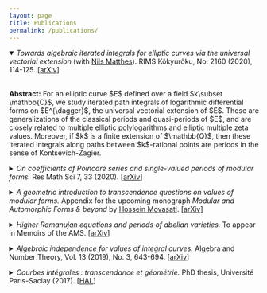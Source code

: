 ```yaml
---
layout: page
title: Publications
permalink: /publications/
---
```



<details open>
	<summary><em>Towards algebraic iterated integrals for elliptic curves via the universal vectorial extension</em> (with <a href="http://people.maths.ox.ac.uk/matthes/">Nils Matthes</a>). RIMS Kôkyurôku, No. 2160 (2020), 114-125. [<a href="https://arxiv.org/abs/2009.10433">arXiv</a>] </summary>
  
  <p><br>
	<b>Abstract:</b>  For an elliptic curve $E$ defined over a field $k\subset \mathbb{C}$, we study iterated path integrals of logarithmic differential forms on $E^{\dagger}$, the universal vectorial extension of $E$. These are generalizations of the classical periods and quasi-periods of $E$, and are closely related to multiple elliptic polylogarithms and elliptic multiple zeta values. Moreover, if $k$ is a finite extension of $\mathbb{Q}$, then these iterated integrals along paths between $k$-rational points are periods in the sense of Kontsevich-Zagier. 
	</p>
</details>

<p></p>

<details>
	<summary><em>On coefficients of Poincaré series and single-valued periods of modular forms.</em> Res Math Sci 7, 33 (2020). [<a href="https://arxiv.org/abs/1912.02277">arXiv</a>] </summary>
  
  <p><br>
	<b>Abstract:</b> We prove that the field generated by the Fourier coefficients of weakly holomorphic Poincaré series of a given level $\Gamma_0(N)$ and weight $k\ge 2$ coincides with the field generated by the single-valued periods of a certain motive attached to $\Gamma_0(N)$. This clarifies the arithmetic nature of such Fourier coefficients and generalises previous formulas of Brown and Acres-Broadhurst giving explicit series expansions for the single-valued periods of some modular forms. Our proof is based on Bringmann-Ono's construction of harmonic lifts of Poincaré series.
	</p>
</details>

<p></p>

<details>
	<summary><em>A geometric introduction to transcendence questions on values of modular forms.</em> Appendix for the upcoming monograph <em>Modular and Automorphic Forms & beyond</em> by <a href="http://w3.impa.br/~hossein/">Hossein Movasati</a>. [<a href="https://arxiv.org/abs/2011.14401">arXiv</a>] </summary>
  
  <p><br>
	<b>Abstract:</b> We survey some key developments in the theory of transcendental numbers, paying special attention to Nesterenko's theorem on values of Eisenstein series and emphasizing its underlying geometric aspects. We finish with a brief discussion on periods and related open problems.
	</p>
</details>

<p></p>

<details>
	<summary><em>Higher Ramanujan equations and periods of abelian varieties.</em> To appear in Memoirs of the AMS. [<a href="https://arxiv.org/abs/1807.11044">arXiv</a>] </summary>
  
  <p><br>
	<b>Abstract:</b> We describe higher dimensional generalizations of Ramanujan's classical differential relations satisfied by the Eisenstein series $E_2$, $E_4$, $E_6$. Such "higher Ramanujan equations" are given geometrically in terms of vector fields living on certain moduli stacks classifying abelian schemes equipped with suitable frames of their first de Rham cohomology. These vector fields are canonically constructed by means of the Gauss-Manin connection and the Kodaira-Spencer isomorphism. Using Mumford's theory of degenerating families of abelian varieties, we construct remarkable solutions of these differential equations generalizing ($E_2,E_4,E_6$), which are also shown to be defined over $\mathbb{Z}$.
	</p>
	<p>
This geometric framework taking account of integrality issues is mainly motivated by questions in Transcendental Number Theory regarding an extension of Nesterenko's celebrated theorem on the algebraic independence of values of Eisenstein series. In this direction, we discuss the precise relation between periods of abelian varieties and the values of the above referred solutions of the higher Ramanujan equations, thereby linking the study of such differential equations to Grothendieck's Period Conjecture. Working in the complex analytic category, we prove "functional" transcendence results, such as the Zariski-density of every leaf of the holomorphic foliation induced by the higher Ramanujan equations. 
	</p>
</details>
  
<p></p>
  
<details>
	<summary><em>Algebraic independence for values of integral curves.</em> Algebra and Number Theory, Vol. 13 (2019), No. 3, 643-694. [<a href="https://arxiv.org/abs/1710.00563">arXiv</a>] </summary>
  
  <p><br>
	<b>Abstract:</b> We prove a transcendence theorem concerning values of holomorphic maps from a disk to a quasi-projective variety over $\overline{\mathbb{Q}}$ that are integral curves of some algebraic vector field (defined over $\overline{\mathbb{Q}}$). These maps are required to satisfy some integrality property, besides a growth condition and a strong form of Zariski-density that are natural for integral curves of algebraic vector fields. This result generalizes a theorem of Nesterenko concerning algebraic independence of values of the Eisenstein series $E_2$, $E_4$, $E_6$. The main technical improvement in our approach is the replacement of a rather restrictive hypothesis of polynomial growth on Taylor coefficients by a geometric notion of moderate growth formulated in terms of Value Distribution Theory.
	</p>
</details>

<p></p>

<details>
	<summary><em>Courbes intégrales : transcendance et géométrie.</em> PhD thesis, Université Paris-Saclay (2017). [<a href="https://tel.archives-ouvertes.fr/tel-01685449">HAL</a>] </summary>
  
  <p><br>
	<b>Abstract:</b> This thesis is devoted to the study of some questions motivated by Nesterenko's theorem on the algebraic independence of values of Eisenstein series $E_2$, $E_4$, $E_6$. It is divided in two parts.In the first part, comprising the first two chapiters, we generalize the algebraic differential equations satisfied by Eisenstein series that lie in the heart of Nesterenko's method, the Ramanujan equations. These generalizations, called 'higher Ramanujan equations', are obtained geometrically from vector fields naturally defined on certain moduli spaces of abelian varieties. In order to justify the interest of the higher Ramanujan equations in Transcendence Theory, we also show that values of a remarkable particular solution of these equations are related to 'periods' of abelian varieties.In the second part (third chapter), we study Nesterenko's method per se. We establish a geometric statement, containing the theorem of Nesterenko, on the transcendence of values of holomorphic maps from a disk to a quasi-projective variety over $\overline{\mathbb{Q}}$ defined as integral curves of some vector field. These maps are required to satisfy some integrality property, besides a growth condition and a strong form of Zariski-density that are natural for integral curves of algebraic vector fields. 
	</p>
</details>
